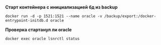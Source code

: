 

**Старт контейнера с инициализацией бд из backup**

`docker run -d -p 1521:1521 --name oracle -v /backup/export:/docker-entrypoint-initdb.d oracle`

**Проверка стартанул ли oracle**

`docker exec oracle lsnrctl status`

